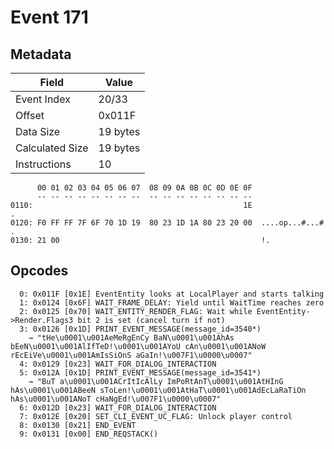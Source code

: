 # Event 171

## Metadata

| Field           | Value    |
|-----------------|----------|
| Event Index     | 20/33    |
| Offset          | 0x011F   |
| Data Size       | 19 bytes |
| Calculated Size | 19 bytes |
| Instructions    | 10       |

```
      00 01 02 03 04 05 06 07  08 09 0A 0B 0C 0D 0E 0F
      -- -- -- -- -- -- -- --  -- -- -- -- -- -- -- --
0110:                                               1E                 .
0120: F0 FF FF 7F 6F 70 1D 19  80 23 1D 1A 80 23 20 00  ....op...#...# .
0130: 21 00                                             !.              
```

## Opcodes

```
  0: 0x011F [0x1E] EventEntity looks at LocalPlayer and starts talking
  1: 0x0124 [0x6F] WAIT_FRAME_DELAY: Yield until WaitTime reaches zero
  2: 0x0125 [0x70] WAIT_ENTITY_RENDER_FLAG: Wait while EventEntity->Render.Flags3 bit 2 is set (cancel turn if not)
  3: 0x0126 [0x1D] PRINT_EVENT_MESSAGE(message_id=3540*)
    → "tHe\u0001\u001AeMeRgEnCy BaN\u0001\u001AhAs bEeN\u0001\u001AlIfTeD!\u0001\u001AYoU cAn\u0001\u001ANoW rEcEiVe\u0001\u001AmIsSiOnS aGaIn!\u007F1\u0000\u0007"
  4: 0x0129 [0x23] WAIT_FOR_DIALOG_INTERACTION
  5: 0x012A [0x1D] PRINT_EVENT_MESSAGE(message_id=3541*)
    → "BuT a\u0001\u001ACrItIcAlLy ImPoRtAnT\u0001\u001AtHInG hAs\u0001\u001ABeeN sToLen!\u0001\u001AtHaT\u0001\u001AdEcLaRaTiOn hAs\u0001\u001ANoT cHaNgEd!\u007F1\u0000\u0007"
  6: 0x012D [0x23] WAIT_FOR_DIALOG_INTERACTION
  7: 0x012E [0x20] SET_CLI_EVENT_UC_FLAG: Unlock player control
  8: 0x0130 [0x21] END_EVENT
  9: 0x0131 [0x00] END_REQSTACK()
```
